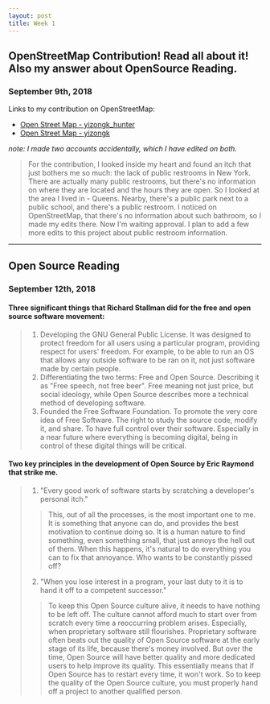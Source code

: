 ```yaml
---
layout: post
title: Week 1
---
```



## OpenStreetMap Contribution! Read all about it! Also my answer about OpenSource Reading.
### September 9th, 2018

Links to my contribution on OpenStreetMap:
- [Open Street Map - yizongk_hunter](https://www.openstreetmap.org/user/yizongk_hunter/history)
- [Open Street Map - yizongk](https://www.openstreetmap.org/user/yizongk/history)

*note: I made two accounts accidentally, which I have edited on both.*

> For the contribution, I looked inside my heart and found an itch that just bothers me so much: the lack of public restrooms in New York. There are actually many public restrooms, but there's no information on where they are located and the hours they are open. So I looked at the area I lived in - Queens. Nearby, there's a public park next to a public school, and there's a public restroom. I noticed on OpenStreetMap, that there's no information about such bathroom, so I made my edits there. Now I'm waiting approval. I plan to add a few more edits to this project about public restroom information.

---

## Open Source Reading
### September 12th, 2018

#### Three significant things that Richard Stallman did for the free and open source software movement:

> 1. Developing the GNU General Public License. It was designed to protect freedom for all users using a particular program, providing respect for users' freedom. For example, to be able to run an OS that allows any outside software to be ran on it, not just software made by certain people.
> 2. Differentiating the two terms: Free and Open Source. Describing it as "Free speech, not free beer". Free meaning not just price, but social ideology, while Open Source describes more a technical method of developing software.
> 3. Founded the Free Software Foundation. To promote the very core idea of Free Software. The right to study the source code, modify it, and share. To have full control over their software. Especially in a near future where everything is becoming digital, being in control of these digital things will be critical.

#### Two key principles in the development of Open Source by Eric Raymond that strike me.

> 1. "Every good work of software starts by scratching a developer's personal itch."
>> This, out of all the processes, is the most important one to me. It is something that anyone can do, and provides the best motivation to continue doing so. It is a human nature to find something, even something small, that just annoys the hell out of them. When this happens, it's natural to do everything you can to fix that annoyance. Who wants to be constantly pissed off?
> 2. "When you lose interest in a program, your last duty to it is to hand it off to a competent successor."
>> To keep this Open Source culture alive, it needs to have nothing to be left off. The culture cannot afford much to start over from scratch every time a reoccurring problem arises. Especially, when proprietary software still flourishes. Proprietary software often beats out the quality of Open Source software at the early stage of its life, because there's money involved. But over the time, Open Source will have better quality and more dedicated users to help improve its quality. This essentially means that if Open Source has to restart every time, it won't work. So to keep the quality of the Open Source culture, you must properly hand off a project to another qualified person.
